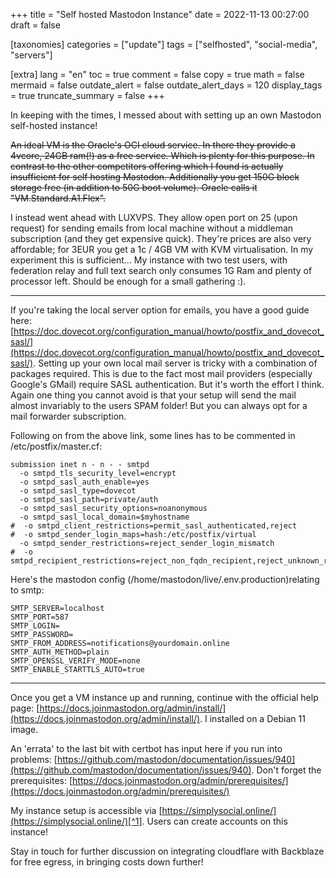 +++
title = "Self hosted Mastodon Instance"
date = 2022-11-13 00:27:00
draft = false

[taxonomies]
categories = ["update"]
tags = ["selfhosted", "social-media", "servers"]

[extra]
lang = "en"
toc = true
comment = false
copy = true
math = false
mermaid = false
outdate_alert = false
outdate_alert_days = 120
display_tags = true
truncate_summary = false
+++

In keeping with the times, I messed about with setting up an own Mastodon self-hosted instance!


~~An ideal VM is the Oracle's OCI cloud service. In there they provide a 4vcore, 24GB ram(!) as a free service. Which is plenty for this purpose. In contrast to the other competitors offering which I found is actually insufficient for self hosting Mastodon. Additionally you get 150G block storage free (in addition to 50G boot volume). Oracle calls it "VM.Standard.A1.Flex".~~

I instead went ahead with LUXVPS. They allow open port on 25 (upon request) for sending emails from local machine without a middleman subscription (and they get expensive quick). They're prices are also very affordable; for 3EUR you get a 1c / 4GB VM with KVM virtualisation. In my experiment this is sufficient... My instance with two test users, with federation relay and full text search only consumes 1G Ram and plenty of processor left. Should be enough for a small gathering :).

---

If you're taking the local server option for emails, you have a good guide here: [https://doc.dovecot.org/configuration_manual/howto/postfix_and_dovecot_sasl/](https://doc.dovecot.org/configuration_manual/howto/postfix_and_dovecot_sasl/). Setting up your own local mail server is tricky with a combination of packages required. This is due to the fact most mail providers (especially Google's GMail) require SASL authentication. But it's worth the effort I think. Again one thing you cannot avoid is that your setup will send the mail almost invariably to the users SPAM folder! But you can always opt for a mail forwarder subscription.

Following on from the above link, some lines has to be commented in /etc/postfix/master.cf:
```
submission inet n - n - - smtpd
  -o smtpd_tls_security_level=encrypt
  -o smtpd_sasl_auth_enable=yes
  -o smtpd_sasl_type=dovecot
  -o smtpd_sasl_path=private/auth
  -o smtpd_sasl_security_options=noanonymous
  -o smtpd_sasl_local_domain=$myhostname
#  -o smtpd_client_restrictions=permit_sasl_authenticated,reject
#  -o smtpd_sender_login_maps=hash:/etc/postfix/virtual
  -o smtpd_sender_restrictions=reject_sender_login_mismatch
#  -o smtpd_recipient_restrictions=reject_non_fqdn_recipient,reject_unknown_recipient_domain,permit_sasl_authenticated,reject
```
Here's the mastodon config (/home/mastodon/live/.env.production)relating to smtp:
```
SMTP_SERVER=localhost
SMTP_PORT=587
SMTP_LOGIN=
SMTP_PASSWORD=
SMTP_FROM_ADDRESS=notifications@yourdomain.online
SMTP_AUTH_METHOD=plain
SMTP_OPENSSL_VERIFY_MODE=none
SMTP_ENABLE_STARTTLS_AUTO=true
```

---


Once you get a VM instance up and running, continue with the official help page: [https://docs.joinmastodon.org/admin/install/](https://docs.joinmastodon.org/admin/install/). I installed on a Debian 11 image.


An 'errata' to the last bit with certbot has input here if you run into problems: [https://github.com/mastodon/documentation/issues/940](https://github.com/mastodon/documentation/issues/940).
Don't forget the prerequisites: [https://docs.joinmastodon.org/admin/prerequisites/](https://docs.joinmastodon.org/admin/prerequisites/)

My instance setup is accessible via [https://simplysocial.online/](https://simplysocial.online/)[^1]. Users can create accounts on this instance!

Stay in touch for further discussion on integrating cloudflare with Backblaze for free egress, in bringing costs down further!

[^1]: In Ubuntu 22.04 you need to run `sudo usermod -a -G mastodon www-data` to fix permissions issue: https://github.com/mastodon/mastodon/discussions/19651
